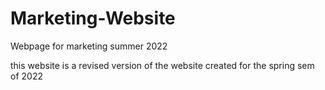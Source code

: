 # Marketing-Website
Webpage for marketing summer 2022

this website is a revised version of the website created for the spring sem of 2022
